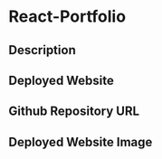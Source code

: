 # React-Portfolio



## Description

## Deployed Website

## Github Repository URL


## Deployed Website Image
